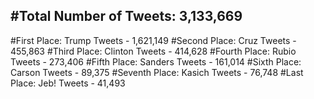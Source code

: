 #Total Number of Tweets: 3,133,669 
---
#First Place: Trump Tweets - 1,621,149
#Second Place: Cruz Tweets - 455,863
#Third Place: Clinton Tweets - 414,628
#Fourth Place: Rubio Tweets - 273,406
#Fifth Place: Sanders Tweets - 161,014
#Sixth Place: Carson Tweets - 89,375
#Seventh Place: Kasich Tweets - 76,748
#Last Place: Jeb! Tweets - 41,493
